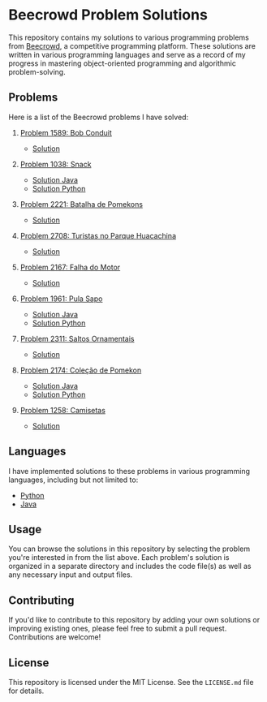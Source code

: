 # Beecrowd Problem Solutions

This repository contains my solutions to various programming problems from [Beecrowd](https://www.beecrowd.com.br/judge/pt/), a competitive programming platform. These solutions are written in various programming languages and serve as a record of my progress in mastering object-oriented programming and algorithmic problem-solving.

## Problems

Here is a list of the Beecrowd problems I have solved:

1. [Problem 1589: Bob Conduit](https://www.beecrowd.com.br/judge/pt/problems/view/1589)
    - [Solution](./Bob%20Conduite/main.py)

2. [Problem 1038: Snack](https://www.beecrowd.com.br/judge/pt/problems/view/1038)
    - [Solution Java](./Cantina/App.java)
    - [Solution Python](./Cantina/main.py)

3. [Problem 2221: Batalha de Pomekons](https://www.beecrowd.com.br/judge/pt/problems/view/2221)
    - [Solution](./ComabatePomekon/App.java)

4. [Problem 2708: Turistas no Parque Huacachina](https://www.beecrowd.com.br/judge/pt/problems/view/2708)
    - [Solution](./Turismo/main.py)

5. [Problem 2167: Falha do Motor](https://www.beecrowd.com.br/judge/pt/problems/view/2167)
    - [Solution](./Motor/main.py)

6. [Problem 1961: Pula Sapo](https://www.beecrowd.com.br/judge/pt/problems/view/1961)
    - [Solution Java](./PulaSapo/App.java)
    - [Solution Python](./PulaSapo/main.py)

7. [Problem 2311: Saltos Ornamentais](https://www.beecrowd.com.br/judge/pt/problems/view/2311)
    - [Solution](./Saltos/main.py)

8. [Problem 2174: Coleção de Pomekon](https://www.beecrowd.com.br/judge/pt/problems/view/2174)
    - [Solution Java](./Pomedex/App.java)
    - [Solution Python](./Pomedex/main.py)

9. [Problem 1258: Camisetas](https://www.beecrowd.com.br/judge/pt/problems/view/1258)
    - [Solution](./Camisetas/main.py)

## Languages

I have implemented solutions to these problems in various programming languages, including but not limited to:

- [Python](https://www.python.org/)
- [Java](https://www.java.com/)

## Usage

You can browse the solutions in this repository by selecting the problem you're interested in from the list above. Each problem's solution is organized in a separate directory and includes the code file(s) as well as any necessary input and output files.

## Contributing

If you'd like to contribute to this repository by adding your own solutions or improving existing ones, please feel free to submit a pull request. Contributions are welcome!

## License

This repository is licensed under the MIT License. See the `LICENSE.md` file for details.
